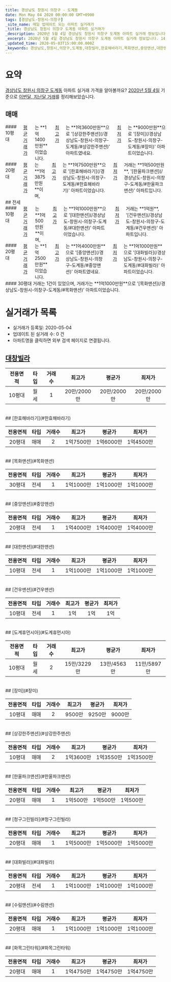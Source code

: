 ```yaml
---
title: 경상남도 창원시 의창구 - 도계동
date: Mon May 04 2020 00:00:00 GMT+0900
tags: [경상남도-창원시-의창구]
_site_name: 매일 업데이트 되는 아파트 실거래가
_title: 경상남도 창원시 의창구 도계동 아파트 실거래가
_description: 2020년 5월 4일 경상남도 창원시 의창구 도계동 아파트 실거래 정보입니다. 14건 아파트 정보가 있습니다.
_excerpt: 2020년 5월 4일 경상남도 창원시 의창구 도계동 아파트 실거래 정보입니다. 14건 아파트 정보가 있습니다.
_updated_time: 2020-05-03T15:00:00.000Z
_keywords: 경상남도,창원시,의창구,도계동,대창빌라,한효해바라기,목화맨션,중앙맨션,대한맨션,건우맨션,도계휴먼시아,장미,상강한주맨션,한울파크맨션,청구그린빌라,대화빌라,수림맨션,화목그린타워
---
```





# 요약
<ins>경상남도 창원시 의창구 도계동</ins> 아파트 실거래 가격을 알아볼까요? <ins>2020년 5월 4일</ins> 기준으로 <ins>이번달, 지난달 거래</ins>를 정리해보았습니다.

## 매매
<div class="container">
<div class="six columns" markdown="1">
#### 10평대
<ins>평균 거래가</ins>는 **1억1400만원**이었습니다. <ins>최고가</ins>는 **1억3600만원**으로 '[상강한주맨션](/경상남도-창원시-의창구-도계동/#상강한주맨션)' 아파트였네요. <ins>최저가</ins>는 **9000만원**으로 '[장미](/경상남도-창원시-의창구-도계동/#장미)' 아파트이었습니다.
</div>
<div class="six columns" markdown="1">
#### 20평대
<ins>평균 거래가</ins>는 **1억3875만원**이며, <ins>최고가</ins>는 **1억7500만원**으로 '[한효해바라기](/경상남도-창원시-의창구-도계동/#한효해바라기)' 아파트이었습니다. <ins>최저가</ins> 거래는 **1억500만원**, '[한울파크맨션](/경상남도-창원시-의창구-도계동/#한울파크맨션)' 아파트입니다.
</div>
</div>
## 전세
<div class="container">
<div class="six columns" markdown="1">
#### 10평대
<ins>평균 거래가</ins>는 **1억500만원**이며, <ins>최고가</ins>는 **1억1000만원**으로 '[대한맨션](/경상남도-창원시-의창구-도계동/#대한맨션)' 아파트이었습니다. <ins>최저가</ins> 거래는 **1억원**, '[건우맨션](/경상남도-창원시-의창구-도계동/#건우맨션)' 아파트입니다.
</div>
<div class="six columns" markdown="1">
#### 20평대
<ins>평균 거래가</ins>는 **1억2500만원**이었습니다. <ins>최고가</ins>는 **1억4000만원**으로 '[중앙맨션](/경상남도-창원시-의창구-도계동/#중앙맨션)' 아파트였네요. <ins>최저가</ins>는 **1억1000만원**으로 '[대화빌라](/경상남도-창원시-의창구-도계동/#대화빌라)' 아파트이었습니다.
</div>
</div>
<div class="container">
<div class="twelve columns" markdown="1">
#### 30평대
거래는 1건이 있었으며, 거래가는 **1억1000만원**으로 '[목화맨션](/경상남도-창원시-의창구-도계동/#목화맨션)' 아파트이었습니다.
</div>
</div>



# 실거래가 목록
- 실거래가 등록일: 2020-05-04
- 업데이트 된 실거래 수: 0 건
- 아파트명을 클릭하면 외부 검색 페이지로 연결됩니다.

## [대창빌라](#대창빌라)

|전용면적|타입|거래수|최고가|평균가|최저가|
|:---:|:---:|:---:|:---:|:---:|:---:|
|10평대|<span class="deal-type-3">월세</span>|1|20만/2000만|20만/2000만|20만/2000만|

<br/>
## [한효해바라기](#한효해바라기)

|전용면적|타입|거래수|최고가|평균가|최저가|
|:---:|:---:|:---:|:---:|:---:|:---:|
|20평대|<span class="deal-type-1">매매</span>|2|1억7500만|1억6000만|1억4500만|

<br/>
## [목화맨션](#목화맨션)

|전용면적|타입|거래수|최고가|평균가|최저가|
|:---:|:---:|:---:|:---:|:---:|:---:|
|30평대|<span class="deal-type-2">전세</span>|1|1억1000만|1억1000만|1억1000만|

<br/>
## [중앙맨션](#중앙맨션)

|전용면적|타입|거래수|최고가|평균가|최저가|
|:---:|:---:|:---:|:---:|:---:|:---:|
|20평대|<span class="deal-type-2">전세</span>|1|1억4000만|1억4000만|1억4000만|

<br/>
## [대한맨션](#대한맨션)

|전용면적|타입|거래수|최고가|평균가|최저가|
|:---:|:---:|:---:|:---:|:---:|:---:|
|10평대|<span class="deal-type-2">전세</span>|1|1억1000만|1억1000만|1억1000만|

<br/>
## [건우맨션](#건우맨션)

|전용면적|타입|거래수|최고가|평균가|최저가|
|:---:|:---:|:---:|:---:|:---:|:---:|
|10평대|<span class="deal-type-2">전세</span>|1|1억|1억|1억|

<br/>
## [도계휴먼시아](#도계휴먼시아)

|전용면적|타입|거래수|최고가|평균가|최저가|
|:---:|:---:|:---:|:---:|:---:|:---:|
|10평대|<span class="deal-type-3">월세</span>|2|15만/3229만|13만/4563만|11만/5897만|

<br/>
## [장미](#장미)

|전용면적|타입|거래수|최고가|평균가|최저가|
|:---:|:---:|:---:|:---:|:---:|:---:|
|10평대|<span class="deal-type-1">매매</span>|2|9500만|9250만|9000만|

<br/>
## [상강한주맨션](#상강한주맨션)

|전용면적|타입|거래수|최고가|평균가|최저가|
|:---:|:---:|:---:|:---:|:---:|:---:|
|10평대|<span class="deal-type-1">매매</span>|2|1억3600만|1억3550만|1억3500만|

<br/>
## [한울파크맨션](#한울파크맨션)

|전용면적|타입|거래수|최고가|평균가|최저가|
|:---:|:---:|:---:|:---:|:---:|:---:|
|20평대|<span class="deal-type-1">매매</span>|1|1억500만|1억500만|1억500만|

<br/>
## [청구그린빌라](#청구그린빌라)

|전용면적|타입|거래수|최고가|평균가|최저가|
|:---:|:---:|:---:|:---:|:---:|:---:|
|20평대|<span class="deal-type-1">매매</span>|1|1억5000만|1억5000만|1억5000만|

<br/>
## [대화빌라](#대화빌라)

|전용면적|타입|거래수|최고가|평균가|최저가|
|:---:|:---:|:---:|:---:|:---:|:---:|
|20평대|<span class="deal-type-2">전세</span>|1|1억1000만|1억1000만|1억1000만|

<br/>
## [수림맨션](#수림맨션)

|전용면적|타입|거래수|최고가|평균가|최저가|
|:---:|:---:|:---:|:---:|:---:|:---:|
|20평대|<span class="deal-type-1">매매</span>|1|1억1000만|1억1000만|1억1000만|

<br/>
## [화목그린타워](#화목그린타워)

|전용면적|타입|거래수|최고가|평균가|최저가|
|:---:|:---:|:---:|:---:|:---:|:---:|
|20평대|<span class="deal-type-1">매매</span>|1|1억4750만|1억4750만|1억4750만|

<br/>



